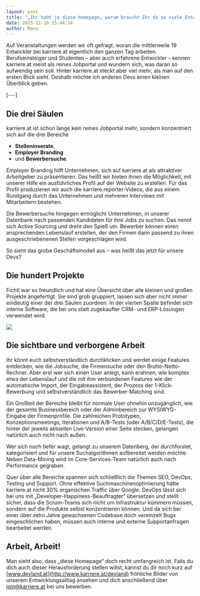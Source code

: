 ```yaml
---
layout: post
title: "„Ihr habt ja diese Homepage… warum braucht Ihr da so viele Entwickler?“"
date: 2015-11-10 15:44:14
author: Manu
---
```

Auf Veranstaltungen werden wir oft gefragt, woran die mittlerweile 19 Entwickler bei karriere.at eigentlich den ganzen Tag arbeiten. Berufseinsteiger und Studenten – aber auch erfahrene Entwickler – kennen karriere.at meist als reines Jobportal und wundern sich, was daran so aufwendig sein soll. Hinter karriere.at steckt aber viel mehr, als man auf den ersten Blick sieht. Deshalb möchte ich anderen Devs einen kleinen Überblick geben.

[---]

## Die drei Säulen

karriere.at ist schon lange kein reines Jobportal mehr, sondern konzentriert sich auf die drei Bereiche

- **Stelleninserate**,
- **Employer Branding**
- und **Bewerbersuche**.

Employer Branding hilft Unternehmen, sich auf karriere.at als attraktiver Arbeitgeber zu präsentieren. Das heißt wir bieten ihnen die Möglichkeit, mit unserer Hilfe ein ausführliches Profil auf der Website zu erstellen. Für das Profil produzieren wir auch die karriere.reporter-Videos, die aus einem Rundgang durch das Unternehmen und mehreren Interviews mit Mitarbeitern bestehen.

Die Bewerbersuche hingegen ermöglicht Unternehmen, in unserer Datenbank nach passenden Kandidaten für ihre Jobs zu suchen. Das nennt sich Active Sourcing und dreht den Spieß um. Bewerber können einen ansprechenden Lebenslauf erstellen, der den Firmen dann passend zu ihren ausgeschriebenenen Stellen vorgeschlagen wird.

So sieht das grobe Geschäftsmodell aus – was heißt das jetzt für unsere Devs?

## Die hundert Projekte

Fichtl war so freundlich und hat eine Übersicht über alle kleinen und großen Projekte angefertigt. Sie sind grob gruppiert, lassen sich aber nicht immer eindeutig einer der drei Säulen zuordnen. In der vierten Spalte befindet sich interne Software, die bei uns statt zugekaufter CRM- und ERP-Lösungen verwendet wird.

![](//kcdn.at/dev-blog/images/„ihr-habt-ja-diese-homepage…-warum-braucht-ihr-da-so-viele-entwickler-“/homepages.png)

## Die sichtbare und verborgene Arbeit

Ihr könnt euch selbstverständlich durchklicken und werdet einige Features entdecken, wie die Jobsuche, die Firmensuche oder den Brutto-Netto-Rechner. Aber erst wer sich einen User anlegt, kann erahnen, wie komplex etwa der Lebenslauf und die mit ihm verbundenen Features wie der automatische Import, der Eingabeassistent, der Prozess der 1-Klick-Bewerbung und selbstverständlich das Bewerber-Matching sind.

Ein Großteil der Bereiche bleibt für normale User ohnehin unzugänglich, wie der gesamte Businessbereich oder der Adminbereich zur WYSIWYG-Eingabe der Firmenprofile. Die zahlreichen Prototypen, Konzeptionsmeetings, Iterationen und A/B-Tests (oder A/B/C/D/E-Tests), die hinter der jeweils aktuellen Live-Version einer Seite stecken, gelangen natürlich auch nicht nach außen.

Wer sich noch tiefer wagt, gelangt zu unserem Datenberg, der durchforstet, kategorisiert und für unsere Suchalgorithmen aufbereitet werden möchte. Neben Data-Mining wird im Core-Services-Team natürlich auch nach Performance gegraben.

Quer über alle Bereiche spannen sich schließlich die Themen SEO, DevOps, Testing und Support. Ohne effektive Suchmaschinenoptimierung hätte karriere.at nicht 30% organischen Traffic über Google. DevOps lässt sich bei uns mit „Developer-Happiness-Beauftragter“ übersetzen und stellt sicher, dass die Scrum-Teams sich nicht um Infrastruktur kümmern müssen, sondern auf die Produkte selbst konzentrieren können. Und da sich bei einer über zehn Jahre gewachsenen Codebase doch vereinzelt Bugs eingeschlichen haben, müssen auch interne und externe Supportanfragen bearbeitet werden.

## Arbeit, Arbeit!

Man sieht also, dass „diese Homepage“ doch recht umfangreich ist. Falls du dich auch dieser Herausforderung stellen willst, kannst du dir noch kurz auf [www.devland.at](http://www.karriere.at/devland) fröhliche Bilder von unserem Entwicklungsalltag ansehen und dich anschließend über [join@karriere.at](mailto:join@karriere.at) bei uns bewerben.